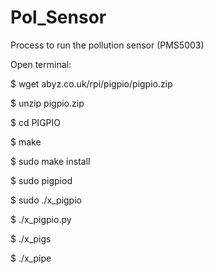 # Pol_Sensor

Process to run the pollution sensor (PMS5003)

Open terminal:

$ wget abyz.co.uk/rpi/pigpio/pigpio.zip

$ unzip pigpio.zip

$ cd PIGPIO

$ make

$ sudo make install

$ sudo pigpiod

$ sudo ./x_pigpio

$ ./x_pigpio.py

$ ./x_pigs

$ ./x_pipe

